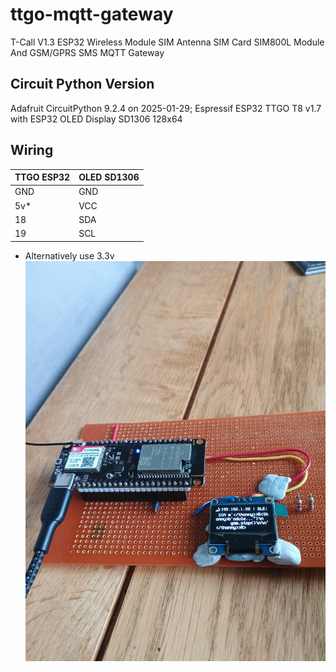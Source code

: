 # ttgo-mqtt-gateway
T-Call V1.3 ESP32 Wireless Module SIM Antenna SIM Card SIM800L Module And GSM/GPRS SMS MQTT Gateway


## Circuit Python Version
Adafruit CircuitPython 9.2.4 on 2025-01-29; Espressif ESP32 TTGO T8 v1.7 with ESP32
OLED Display SD1306 128x64

## Wiring

TTGO ESP32 |OLED SD1306
---------|--------
GND|GND
5v*|VCC
18| SDA
19| SCL

* Alternatively use 3.3v
![TTGO MQTT Gateway](/images/ttgo.jpg)
